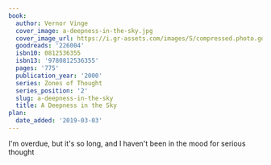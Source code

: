 ```yaml
---
book:
  author: Vernor Vinge
  cover_image: a-deepness-in-the-sky.jpg
  cover_image_url: https://i.gr-assets.com/images/S/compressed.photo.goodreads.com/books/1217218691l/226004._SY160_.jpg
  goodreads: '226004'
  isbn10: 0812536355
  isbn13: '9780812536355'
  pages: '775'
  publication_year: '2000'
  series: Zones of Thought
  series_position: '2'
  slug: a-deepness-in-the-sky
  title: A Deepness in the Sky
plan:
  date_added: '2019-03-03'
---
```


I'm overdue, but it's so long, and I haven't been in the mood for serious thought
